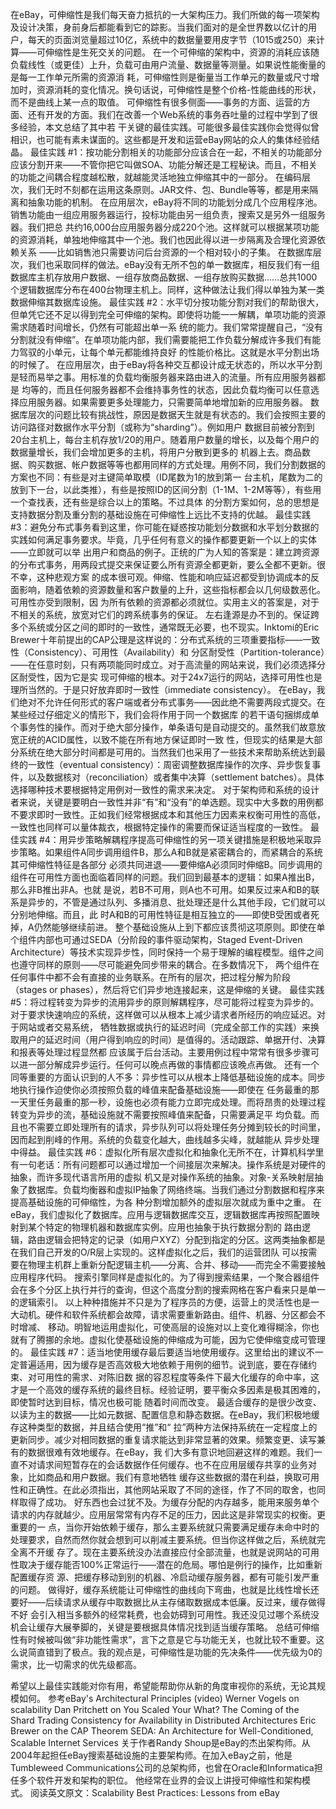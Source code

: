 在eBay，可伸缩性是我们每天奋力抵抗的一大架构压力。我们所做的每一项架构及设计决策，身前身后都能看到它的踪影。当我们面对的是全世界数以亿计的用户，每天的页面浏览量超过10亿，系统中的数据量要用皮字节（1015或250）来计算——可伸缩性是生死交关的问题。
在一个可伸缩的架构中，资源的消耗应该随负载线性（或更佳）上升，负载可由用户流量、数据量等测量。如果说性能衡量的是每一工作单元所需的资源消 耗，可伸缩性则是衡量当工作单元的数量或尺寸增加时，资源消耗的变化情况。换句话说，可伸缩性是整个价格-性能曲线的形状，而不是曲线上某一点的取值。
可伸缩性有很多侧面——事务的方面、运营的方面、还有开发的方面。我们在改善一个Web系统的事务吞吐量的过程中学到了很多经验，本文总结了其中若 干关键的最佳实践。可能很多最佳实践你会觉得似曾相识，也可能有素未谋面的。这些都是开发和运营eBay网站的众人的集体经验结晶。
最佳实践 #1：按功能分割相关的功能部分应该合在一起，不相关的功能部分应该分割开来——不管你把它叫做SOA、功能分解还是工程秘诀。而且，不相关的功能之间耦合程度越松散，就越能灵活地独立伸缩其中的一部分。
在编码层次，我们无时不刻都在运用这条原则。JAR文件、包、Bundle等等，都是用来隔离和抽象功能的机制。
在应用层次，eBay将不同的功能划分成几个应用程序池。销售功能由一组应用服务器运行，投标功能由另一组负责，搜索又是另外一组服务器。我们把总 共约16,000台应用服务器分成220个池。这样就可以根据某项功能的资源消耗，单独地伸缩其中一个池。我们也因此得以进一步隔离及合理化资源依赖关系 ——比如销售池只需要访问后台资源的一个相对较小的子集。
在数据库层次，我们也采取同样的做法。eBay没有无所不包的单一数据库，相反我们有一组数据库主机存放用户数据、一组存放商品数据、一组存放购买数据……总共1000个逻辑数据库分布在400台物理主机上。同样，这种做法让我们得以单独为某一类数据伸缩其数据库设施。
最佳实践 #2：水平切分按功能分割对我们的帮助很大，但单凭它还不足以得到完全可伸缩的架构。即使将功能一一解耦，单项功能的资源需求随着时间增长，仍然有可能超出单一系 统的能力。我们常常提醒自己，“没有分割就没有伸缩”。在单项功能内部，我们需要能把工作负载分解成许多我们有能力驾驭的小单元，让每个单元都能维持良好 的性能价格比。这就是水平分割出场的时候了。
在应用层次，由于eBay将各种交互都设计成无状态的，所以水平分割是轻而易举之事。用标准的负载均衡服务器来路由进入的流量。所有应用服务器都是 均等的，而且任何服务器都不会维持事务性的状态，因此负载均衡可以任意选择应用服务器。如果需要更多处理能力，只需要简单地增加新的应用服务器。
数据库层次的问题比较有挑战性，原因是数据天生就是有状态的。我们会按照主要的访问路径对数据作水平分割（或称为“sharding”）。例如用户 数据目前被分割到20台主机上，每台主机存放1/20的用户。随着用户数量的增长，以及每个用户的数据量增长，我们会增加更多的主机，将用户分散到更多的 机器上去。商品数据、购买数据、帐户数据等等也都用同样的方式处理。用例不同，我们分割数据的方案也不同：有些是对主键简单取模（ID尾数为1的放到第一 台主机，尾数为二的放到下一台，以此类推），有些是按照ID的区间分割（1-1M、1-2M等等），有些用一个查找表，还有些是综合以上的策略。不过具体 的分割方案如何，总的思想是支持数据分割及重分割的基础设施在可伸缩性上远比不支持的优越。
最佳实践 #3：避免分布式事务看到这里，你可能在疑惑按功能划分数据和水平划分数据的实践如何满足事务要求。毕竟，几乎任何有意义的操作都要更新一个以上的实体——立即就可以举 出用户和商品的例子。正统的广为人知的答案是：建立跨资源的分布式事务，用两段式提交来保证要么所有资源全都更新，要么全都不更新。很不幸，这种悲观方案 的成本很可观。伸缩、性能和响应延迟都受到协调成本的反面影响，随着依赖的资源数量和客户数量的上升，这些指标都会以几何级数恶化。可用性亦受到限制，因 为所有依赖的资源都必须就位。实用主义的答案是，对于不相关的系统，放宽对它们的跨系统事务的保证。
左右逢源是办不到的。保证跨多个系统或分区之间的即时的一致性，通常既无必要，也不现实。Inktomi的Eric Brewer十年前提出的CAP公理是这样说的：分布式系统的三项重要指标——一致性（Consistency）、可用性（Availability）和 分区耐受性（Partition-tolerance）——在任意时刻，只有两项能同时成立。对于高流量的网站来说，我们必须选择分区耐受性，因为它是实 现可伸缩的根本。对于24x7运行的网站，选择可用性也是理所当然的。于是只好放弃即时一致性（immediate consistency）。
在eBay，我们绝对不允许任何形式的客户端或者分布式事务——因此绝不需要两段式提交。在某些经过仔细定义的情形下，我们会将作用于同一个数据库 的若干语句捆绑成单个事务性的操作。而对于绝大部分操作，单条语句是自动提交的。虽然我们故意放宽正统的ACID属性，以致不能在所有地方保证即时一致 性，但现实的结果是大部分系统在绝大部分时间都是可用的。当然我们也采用了一些技术来帮助系统达到最终的一致性（eventual consistency）：周密调整数据库操作的次序、异步恢复事件，以及数据核对（reconciliation）或者集中决算（settlement batches）。具体选择哪种技术要根据特定用例对一致性的需求来决定。
对于架构师和系统的设计者来说，关键是要明白一致性并非“有”和“没有”的单选题。现实中大多数的用例都不要求即时一致性。正如我们经常根据成本和其他压力因素来权衡可用性的高低，一致性也同样可以量体裁衣，根据特定操作的需要而保证适当程度的一致性。 
最佳实践 #4：用异步策略解耦程序提高可伸缩性的另一项关键措施是积极地采取异步策略。如果组件A同步调用组件B，那么A和B就是紧密耦合的，而紧耦合的系统其可伸缩性特征是各部分 必须共同进退——要伸缩A必须同时伸缩B。同步调用的组件在可用性方面也面临着同样的问题。我们回到最基本的逻辑：如果A推出B，那么非B推出非A。也就 是说，若B不可用，则A也不可用。如果反过来A和B的联系是异步的，不管是通过队列、多播消息、批处理还是什么其他手段，它们就可以分别地伸缩。而且，此 时A和B的可用性特征是相互独立的——即使B受困或者死掉，A仍然能够继续前进。
整个基础设施从上到下都应该贯彻这项原则。即使在单个组件内部也可通过SEDA（分阶段的事件驱动架构，Staged Event-Driven Architecture）等技术实现异步性，同时保持一个易于理解的编程模型。组件之间也遵守同样的原则——尽可能避免同步带来的耦合。在多数情况下， 两个组件在任何事件中都不会有直接的业务联系。在所有的层次，把过程分解为阶段（stages or phases），然后将它们异步地连接起来，这是伸缩的关键。
最佳实践 #5：将过程转变为异步的流用异步的原则解耦程序，尽可能将过程变为异步的。对于要求快速响应的系统，这样做可以从根本上减少请求者所经历的响应延迟。对于网站或者交易系统， 牺牲数据或执行的延迟时间（完成全部工作的实践）来换取用户的延迟时间（用户得到响应的时间）是值得的。活动跟踪、单据开付、决算和报表等处理过程显然都 应该属于后台活动。主要用例过程中常常有很多步骤可以进一部分解成异步运行。任何可以晚点再做的事情都应该晚点再做。
还有一个同等重要的方面认识到的人不多：异步性可以从根本上降低基础设施的成本。同步地执行操作迫使你必须按照负载的峰值来配备基础设施——即使在 任务最重的那一天里任务最重的那一秒，设施也必须有能力立即完成处理。而将昂贵的处理过程转变为异步的流，基础设施就不需要按照峰值来配备，只需要满足平 均负载。而且也不需要立即处理所有的请求，异步队列可以将处理任务分摊到较长的时间里，因而起到削峰的作用。系统的负载变化越大，曲线越多尖峰，就越能从 异步处理中得益。
最佳实践 #6：虚拟化所有层次虚拟化和抽象化无所不在，计算机科学里有一句老话：所有问题都可以通过增加一个间接层次来解决。操作系统是对硬件的抽象，而许多现代语言所用的虚拟 机又是对操作系统的抽象。对象-关系映射层抽象了数据库。负载均衡器和虚拟IP抽象了网络终端。当我们通过分割数据和程序来提高基础设施的可伸缩性，为各 种分割增加额外的虚拟层次就成为重中之重。
在eBay，我们虚拟化了数据库。应用与逻辑数据库交互，逻辑数据库再按照配置映射到某个特定的物理机器和数据库实例。应用也抽象于执行数据分割的 路由逻辑，路由逻辑会把特定的记录（如用户XYZ）分配到指定的分区。这两类抽象都是在我们自己开发的O/R层上实现的。这样虚拟化之后，我们的运营团队 可以按需要在物理主机群上重新分配逻辑主机——分离、合并、移动——而完全不需要接触应用程序代码。
搜索引擎同样是虚拟化的。为了得到搜索结果，一个聚合器组件会在多个分区上执行并行的查询，但这个高度分割的搜索网格在客户看来只是单一的逻辑索引。
以上种种措施并不只是为了程序员的方便，运营上的灵活性也是一大动机。硬件和软件系统都会故障，请求需要重新路由。组件、机器、分区都会不时增减、 移动。明智地运用虚拟化，可使高层的设施对以上变化难得糊涂，你也就有了腾挪的余地。虚拟化使基础设施的伸缩成为可能，因为它使伸缩变成可管理的。
最佳实践 #7：适当地使用缓存最后要适当地使用缓存。这里给出的建议不一定普遍适用，因为缓存是否高效极大地依赖于用例的细节。说到底，要在存储约束、对可用性的需求、对陈旧数 据的容忍程度等条件下最大化缓存的命中率，这才是一个高效的缓存系统的最终目标。经验证明，要平衡众多因素是极其困难的，即使暂时达到目标，情况也极可能 随着时间而改变。
最适合缓存的是很少改变、以读为主的数据——比如元数据、配置信息和静态数据。在eBay，我们积极地缓存这种类型的数据，并且结合使用“推”和“ 拉”两种方法保持系统在一定程度上的更新同步。减少对相同数据的重复请求能达到非常显著的效果。频繁变更、读写兼有的数据很难有效地缓存。在eBay，我 们大多有意识地回避这样的难题。我们一直不对请求间短暂存在的会话数据作任何缓存。也不在应用层缓存共享的业务对象，比如商品和用户数据。我们有意地牺牲 缓存这些数据的潜在利益，换取可用性和正确性。在此必须指出，其他网站采取了不同的途径，作了不同的取舍，也同样取得了成功。
好东西也会过犹不及。为缓存分配的内存越多，能用来服务单个请求的内存就越少。应用层常常有内存不足的压力，因此这是非常现实的权衡。更重要的一 点，当你开始依赖于缓存，那么主要系统就只需要满足缓存未命中时的处理要求，自然而然你就会想到可以削减主要系统。但当你这样做之后，系统就完全离不开缓 存了。现在主要系统没办法直接应付全部流量，也就是说网站的可用性取决于缓存能否100%正常运行——潜在的危局。哪怕是例行的操作，比如重新配置缓存资 源、把缓存移动到别的机器、冷启动缓存服务器，都有可能引发严重的问题。
做得好，缓存系统能让可伸缩性的曲线向下弯曲，也就是比线性增长还要好——后续请求从缓存中取数据比从主存储取数据成本低廉。反过来，缓存做得不好 会引入相当多额外的经常耗费，也会妨碍到可用性。我还没见过哪个系统没机会让缓存大展拳脚的，关键是要根据具体情况找到适当缓存策略。
总结可伸缩性有时候被叫做“非功能性需求”，言下之意是它与功能无关，也就比较不重要。这么说简直错到了极点。我的观点是，可伸缩性是功能的先决条件——优先级为0的需求，比一切需求的优先级都高。

希望以上最佳实践能对你有用，希望能帮助你从新的角度审视你的系统，无论其规模如何。
参考eBay's Architectural Principles (video) 
Werner Vogels on scalability 
Dan Pritchett on You Scaled Your What? 
The Coming of the Shard 
Trading Consistency for Availability in Distributed Architectures 
Eric Brewer on the CAP Theorem 
SEDA: An Architecture for Well-Conditioned, Scalable Internet Services 
关于作者Randy Shoup是eBay的杰出架构师。从2004年起担任eBay搜索基础设施的主要架构师。在加入eBay之前，他是Tumbleweed Communications公司的总架构师，也曾在Oracle和Informatica担任多个软件开发和架构的职位。
他经常在业界的会议上讲授可伸缩性和架构模式。
阅读英文原文：Scalability Best Practices: Lessons from eBay
